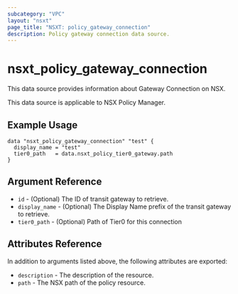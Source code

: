 ```yaml
---
subcategory: "VPC"
layout: "nsxt"
page_title: "NSXT: policy_gateway_connection"
description: Policy gateway connection data source.
---
```


# nsxt_policy_gateway_connection

This data source provides information about Gateway Connection on NSX.

This data source is applicable to NSX Policy Manager.

## Example Usage

```hcl
data "nsxt_policy_gateway_connection" "test" {
  display_name = "test"
  tier0_path   = data.nsxt_policy_tier0_gateway.path
}
```

## Argument Reference

* `id` - (Optional) The ID of transit gateway to retrieve.
* `display_name` - (Optional) The Display Name prefix of the transit gateway to retrieve.
* `tier0_path` - (Optional) Path of Tier0 for this connection

## Attributes Reference

In addition to arguments listed above, the following attributes are exported:

* `description` - The description of the resource.
* `path` - The NSX path of the policy resource.
